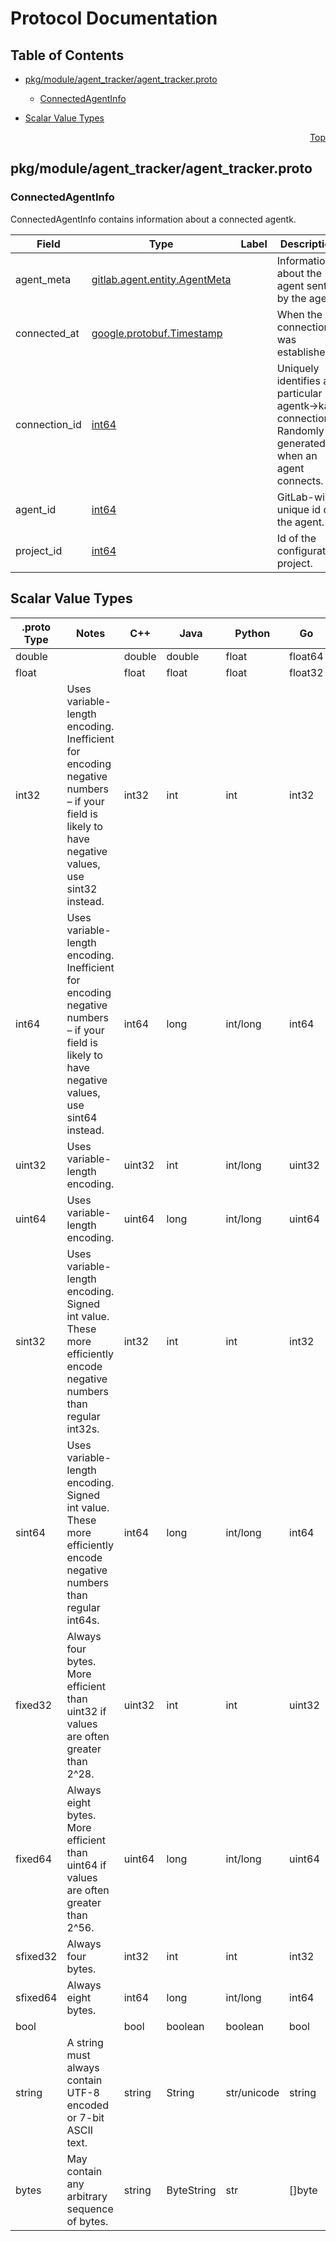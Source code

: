 # Protocol Documentation
<a name="top"></a>

## Table of Contents

- [pkg/module/agent_tracker/agent_tracker.proto](#pkg_module_agent_tracker_agent_tracker-proto)
    - [ConnectedAgentInfo](#gitlab-agent-agent_tracker-ConnectedAgentInfo)
  
- [Scalar Value Types](#scalar-value-types)



<a name="pkg_module_agent_tracker_agent_tracker-proto"></a>
<p align="right"><a href="#top">Top</a></p>

## pkg/module/agent_tracker/agent_tracker.proto



<a name="gitlab-agent-agent_tracker-ConnectedAgentInfo"></a>

### ConnectedAgentInfo
ConnectedAgentInfo contains information about a connected agentk.


| Field | Type | Label | Description |
| ----- | ---- | ----- | ----------- |
| agent_meta | [gitlab.agent.entity.AgentMeta](#gitlab-agent-entity-AgentMeta) |  | Information about the agent sent by the agent. |
| connected_at | [google.protobuf.Timestamp](#google-protobuf-Timestamp) |  | When the connection was established. |
| connection_id | [int64](#int64) |  | Uniquely identifies a particular agentk-&gt;kas connection. Randomly generated when an agent connects. |
| agent_id | [int64](#int64) |  | GitLab-wide unique id of the agent. |
| project_id | [int64](#int64) |  | Id of the configuration project. |





 

 

 

 



## Scalar Value Types

| .proto Type | Notes | C++ | Java | Python | Go | C# | PHP | Ruby |
| ----------- | ----- | --- | ---- | ------ | -- | -- | --- | ---- |
| <a name="double" /> double |  | double | double | float | float64 | double | float | Float |
| <a name="float" /> float |  | float | float | float | float32 | float | float | Float |
| <a name="int32" /> int32 | Uses variable-length encoding. Inefficient for encoding negative numbers – if your field is likely to have negative values, use sint32 instead. | int32 | int | int | int32 | int | integer | Bignum or Fixnum (as required) |
| <a name="int64" /> int64 | Uses variable-length encoding. Inefficient for encoding negative numbers – if your field is likely to have negative values, use sint64 instead. | int64 | long | int/long | int64 | long | integer/string | Bignum |
| <a name="uint32" /> uint32 | Uses variable-length encoding. | uint32 | int | int/long | uint32 | uint | integer | Bignum or Fixnum (as required) |
| <a name="uint64" /> uint64 | Uses variable-length encoding. | uint64 | long | int/long | uint64 | ulong | integer/string | Bignum or Fixnum (as required) |
| <a name="sint32" /> sint32 | Uses variable-length encoding. Signed int value. These more efficiently encode negative numbers than regular int32s. | int32 | int | int | int32 | int | integer | Bignum or Fixnum (as required) |
| <a name="sint64" /> sint64 | Uses variable-length encoding. Signed int value. These more efficiently encode negative numbers than regular int64s. | int64 | long | int/long | int64 | long | integer/string | Bignum |
| <a name="fixed32" /> fixed32 | Always four bytes. More efficient than uint32 if values are often greater than 2^28. | uint32 | int | int | uint32 | uint | integer | Bignum or Fixnum (as required) |
| <a name="fixed64" /> fixed64 | Always eight bytes. More efficient than uint64 if values are often greater than 2^56. | uint64 | long | int/long | uint64 | ulong | integer/string | Bignum |
| <a name="sfixed32" /> sfixed32 | Always four bytes. | int32 | int | int | int32 | int | integer | Bignum or Fixnum (as required) |
| <a name="sfixed64" /> sfixed64 | Always eight bytes. | int64 | long | int/long | int64 | long | integer/string | Bignum |
| <a name="bool" /> bool |  | bool | boolean | boolean | bool | bool | boolean | TrueClass/FalseClass |
| <a name="string" /> string | A string must always contain UTF-8 encoded or 7-bit ASCII text. | string | String | str/unicode | string | string | string | String (UTF-8) |
| <a name="bytes" /> bytes | May contain any arbitrary sequence of bytes. | string | ByteString | str | []byte | ByteString | string | String (ASCII-8BIT) |

